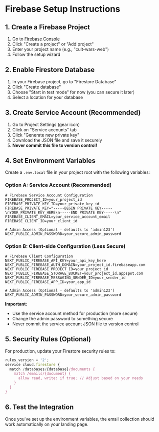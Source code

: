 # Firebase Setup Instructions

## 1. Create a Firebase Project

1. Go to [Firebase Console](https://console.firebase.google.com/)
2. Click "Create a project" or "Add project"
3. Enter your project name (e.g., "cult-wars-web")
4. Follow the setup wizard

## 2. Enable Firestore Database

1. In your Firebase project, go to "Firestore Database"
2. Click "Create database"
3. Choose "Start in test mode" for now (you can secure it later)
4. Select a location for your database

## 3. Create Service Account (Recommended)

1. Go to Project Settings (gear icon)
2. Click on "Service accounts" tab
3. Click "Generate new private key"
4. Download the JSON file and save it securely
5. **Never commit this file to version control!**

## 4. Set Environment Variables

Create a `.env.local` file in your project root with the following variables:

### Option A: Service Account (Recommended)
```env
# Firebase Service Account Configuration
FIREBASE_PROJECT_ID=your_project_id
FIREBASE_PRIVATE_KEY_ID=your_private_key_id
FIREBASE_PRIVATE_KEY="-----BEGIN PRIVATE KEY-----\nYOUR_PRIVATE_KEY_HERE\n-----END PRIVATE KEY-----\n"
FIREBASE_CLIENT_EMAIL=your_service_account_email
FIREBASE_CLIENT_ID=your_client_id

# Admin Access (Optional - defaults to 'admin123')
NEXT_PUBLIC_ADMIN_PASSWORD=your_secure_admin_password
```

### Option B: Client-side Configuration (Less Secure)
```env
# Firebase Client Configuration
NEXT_PUBLIC_FIREBASE_API_KEY=your_api_key_here
NEXT_PUBLIC_FIREBASE_AUTH_DOMAIN=your_project_id.firebaseapp.com
NEXT_PUBLIC_FIREBASE_PROJECT_ID=your_project_id
NEXT_PUBLIC_FIREBASE_STORAGE_BUCKET=your_project_id.appspot.com
NEXT_PUBLIC_FIREBASE_MESSAGING_SENDER_ID=your_sender_id
NEXT_PUBLIC_FIREBASE_APP_ID=your_app_id

# Admin Access (Optional - defaults to 'admin123')
NEXT_PUBLIC_ADMIN_PASSWORD=your_secure_admin_password
```

**Important:** 
- Use the service account method for production (more secure)
- Change the admin password to something secure
- Never commit the service account JSON file to version control

## 5. Security Rules (Optional)

For production, update your Firestore security rules to:

```javascript
rules_version = '2';
service cloud.firestore {
  match /databases/{database}/documents {
    match /emails/{document} {
      allow read, write: if true; // Adjust based on your needs
    }
  }
}
```

## 6. Test the Integration

Once you've set up the environment variables, the email collection should work automatically on your landing page.

